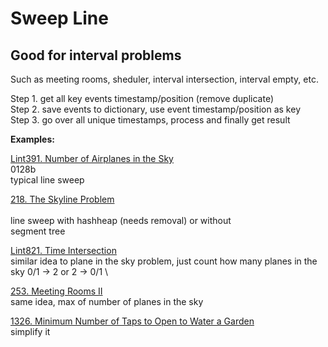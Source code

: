 # Sweep Line

## Good for interval problems

Such as meeting rooms, sheduler, interval intersection, interval empty, etc.

Step 1. get all key events timestamp/position (remove duplicate)
\
Step 2. save events to dictionary, use event timestamp/position as key
\
Step 3. go over all unique timestamps, process and finally get result


__Examples:__

[Lint391. Number of Airplanes in the Sky](https://www.lintcode.com/problem/number-of-airplanes-in-the-sky/description?_from=ladder&&fromId=106)  
0128b\
typical line sweep 

[218. The Skyline Problem](https://leetcode.com/problems/the-skyline-problem/)  
\
line sweep with hashheap (needs removal) or without
\
segment tree

[Lint821. Time Intersection](https://www.lintcode.com/problem/time-intersection/description?_from=ladder&&fromId=106)
\
similar idea to plane in the sky problem, just count how many planes in the sky 0/1 -> 2 or 2 -> 0/1 \

[253. Meeting Rooms II](https://leetcode.com/problems/meeting-rooms-ii/)
\
same idea, max of number of planes in the sky

[1326. Minimum Number of Taps to Open to Water a Garden](https://leetcode.com/problems/minimum-number-of-taps-to-open-to-water-a-garden/)
\
simplify it



